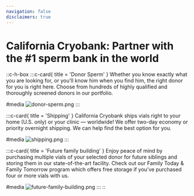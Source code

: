 ```yaml
---
navigation: false
disclaimers: true
---
```


# California Cryobank: Partner with the #1 sperm bank in the world

::c-h-box
  :::c-card{ title = 'Donor Sperm' }
  Whether you know exactly what you are looking for, or you’ll know him when you find him, the right donor for you is right here. Choose from hundreds of highly qualified and thoroughly screened donors in our portfolio.
  
  #media
  ![donor-sperm.png](/images/donor-sperm.png)
  :::

  :::c-card{ title = 'Shipping' }
  California Cryobank ships vials right to your home (U.S. only) or your clinic — worldwide! We offer two-day economy or priority overnight shipping. We can help find the best option for you.
  
  #media
  ![shipping.png](/images/shipping.png)
  :::

  :::c-card{ title = 'Future family building' }
  Enjoy peace of mind by purchasing multiple vials of your selected donor for future siblings and storing them in our state-of-the-art facility. Check out our Family Today & Family Tomorrow program which offers free storage if you’ve purchased four or more vials with us.
  
  #media
  ![future-family-building.png](/images/future-family-building.png)
  :::
::
